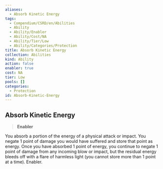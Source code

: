 ```yaml
---
aliases:
  - Absorb Kinetic Energy
tags:
  - Compendium/CSRD/en/Abilities
  - Ability
  - Ability/Enabler
  - Ability/Cost/NA
  - Ability/Tier/Low
  - Ability/Categories/Protection
title: Absorb Kinetic Energy
collection: Abilities
kind: Ability
action: false
enabler: true
cost: NA
tier: Low
pools: []
categories:
  - Protection
id: Absorb-Kinetic-Energy
---
```

## Absorb Kinetic Energy    
>**Enabler**  
    
You absorb a portion of the energy of a physical attack or impact. You negate 1 point of damage you would have suffered and store that point as energy. Once you have absorbed 1 point of energy, you continue to negate 1 point of damage from any incoming blow or impact, but the residual energy bleeds off with a flare of harmless light (you cannot store more than 1 point at a time). Enabler.
